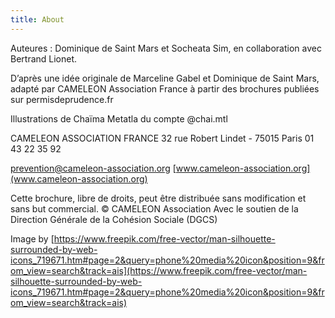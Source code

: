 ```yaml
---
title: About
---
```

Auteures : Dominique de Saint Mars et Socheata Sim, en collaboration avec Bertrand Lionet.

D’après une idée originale de Marceline Gabel et Dominique de Saint Mars, adapté par CAMELEON Association France à partir des brochures publiées sur permisdeprudence.fr

Illustrations de Chaïma Metatla du compte @chai.mtl

CAMELEON ASSOCIATION FRANCE 32 rue Robert Lindet - 75015 Paris 01 43 22 35 92

prevention@cameleon-association.org [www.cameleon-association.org](www.cameleon-association.org)

Cette brochure, libre de droits, peut être distribuée sans modification et sans but commercial. © CAMELEON Association
Avec le soutien de la Direction Générale de la Cohésion Sociale (DGCS)

Image by [https://www.freepik.com/free-vector/man-silhouette-surrounded-by-web-icons_719671.htm#page=2&query=phone%20media%20icon&position=9&from_view=search&track=ais](https://www.freepik.com/free-vector/man-silhouette-surrounded-by-web-icons_719671.htm#page=2&query=phone%20media%20icon&position=9&from_view=search&track=ais)